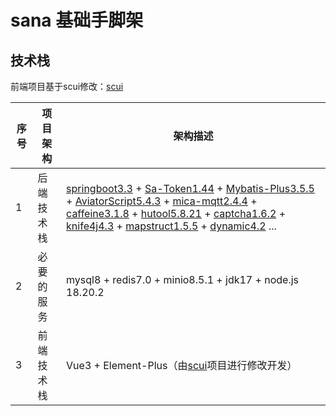# sana 基础手脚架

## 技术栈
前端项目基于scui修改：[scui](https://gitee.com/lolicode/scui)


| 序号 | 项目架构        | 架构描述                                                                                                                                                                                                                                                                                                                                                                                                                                                                                                                                                                                                                                                                              | 
|----|-------------|-----------------------------------------------------------------------------------------------------------------------------------------------------------------------------------------------------------------------------------------------------------------------------------------------------------------------------------------------------------------------------------------------------------------------------------------------------------------------------------------------------------------------------------------------------------------------------------------------------------------------------------------------------------------------------------|
| 1  | 后端技术栈          | [springboot3.3](https://github.com/spring-projects/spring-boot) + [Sa-Token1.44](https://github.com/dromara/Sa-Token) + [Mybatis-Plus3.5.5](https://github.com/baomidou/mybatis-plus) + [AviatorScript5.4.3](https://github.com/killme2008/aviatorscript) + [mica-mqtt2.4.4](https://gitee.com/dromara/mica-mqtt) + [caffeine3.1.8](https://github.com/ben-manes/caffeine) + [hutool5.8.21](https://github.com/chinabugotech/hutool) + [captcha1.6.2](https://github.com/ele-admin/EasyCaptcha) + [knife4j4.3](https://github.com/xiaoymin/knife4j) + [mapstruct1.5.5](https://github.com/mapstruct/mapstruct) + [dynamic4.2](https://github.com/baomidou/dynamic-datasource) ... |
| 2  | 必要的服务          | mysql8 + redis7.0 + minio8.5.1 + jdk17 + node.js 18.20.2                                                                                                                                                                                                                                                                                                                                                                                                                                                                                                                                                                                                                          |
| 3  | 前端技术栈          | Vue3 + Element-Plus（由[scui](https://gitee.com/lolicode/scui)项目进行修改开发）                                                                                                                                                                                                                                                                                                                                                                                                                                                                                                                                                                                                             |
